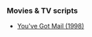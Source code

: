 ### Movies & TV scripts ###

* [You've Got Mail (1998)](</Scripts/You've Got Mail (1998) Movie Script.md>)
